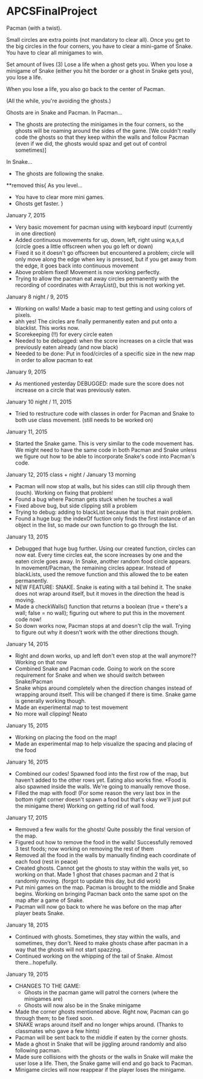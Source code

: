 APCSFinalProject
================

Pacman (with a twist).

Small circles are extra points (not mandatory to clear all).
Once you get to the big circles in the four corners, you have to clear a mini-game of Snake. You have to clear all minigames to win. 

Set amount of lives (3)
Lose a life when a ghost gets you.
When you lose a minigame of Snake (either you hit the border or a ghost in Snake gets you), you lose a life. 

When you lose a life, you also go back to the center of Pacman.

(All the while, you're avoiding the ghosts.)

Ghosts are in Snake and Pacman.
In Pacman...
- The ghosts are protecting the minigames in the four corners, so the ghosts will be roaming around the sides of the game.
[We couldn't really code the ghosts so that they keep within the walls and follow Pacman (even if we did, the ghosts would spaz and get out of control sometimes)]

In Snake...
- The ghosts are following the snake.

**removed this{
As you level... 
- You have to clear more mini games.
- Ghosts get faster.
 }

January 7, 2015
- Very basic movement for pacman using with keyboard input! (currently in one direction)
- Added continuous movements for up, down, left, right using w,a,s,d (circle goes a little offscreen when you go left or down)
- Fixed it so it doesn't go offscreen but encountered a problem; circle will only move along the edge when key is pressed, but if you get away from the edge, it goes back into continuous movement
- Above problem fixed! Movement is now working perfectly.
- Trying to allow the pacman eat away circles permanently with the recording of coordinates with ArrayList<Integer>(), but this is not working yet.

January 8 night / 9, 2015
- Working on walls! Made a basic map to test getting and using colors of pixels.
- ahh yes! The circles are finally permanently eaten and put onto a blacklist. This works now.
- Scorekeeping (!!) for every circle eaten
- Needed to be debugged: when the score increases on a circle that was previously eaten already (and now black)
- Needed to be done: Put in food/circles of a specific size in the new map in order to allow pacman to eat

January 9, 2015
- As mentioned yesterday DEBUGGED: made sure the score does not increase on a circle that was previously eaten. 

January 10 night / 11, 2015
- Tried to restructure code with classes in order for Pacman and Snake to both use class movement. (still needs to be worked on)

January 11, 2015
- Started the Snake game. This is very similar to the code movement has. We might need to have the same code in both Pacman and Snake unless we figure out how to be able to incorporate Snake's code into Pacman's code.

January 12, 2015 class + night / January 13 morning
- Pacman will now stop at walls, but his sides can still clip through them (ouch). Working on fixing that problem!
- Found a bug where Pacman gets stuck when he touches a wall
- Fixed above bug, but side clipping still a problem
- Trying to debug: adding to blackList because that is that main problem.
- Found a huge bug: the indexOf fuction only finds the first instance of an object in the list, so made our own function to go through the list.

January 13, 2015
- Debugged that huge bug further. Using our created function, circles can now eat. Every time circles eat, the score increases by one and the eaten circle goes away. In Snake, another random food circle appears. In movement/Pacman, the remaining circles appear. Instead of blackLists, used the remove function and this allowed the to be eaten permanently.
- NEW FEATURE: SNAKE. Snake is eating with a tail behind it. The snake does not wrap around itself, but it moves in the direction the head is moving.
- Made a checkWalls() function that returns a boolean (true = there's a wall; false = no wall); figuring out where to put this in the movement code now!
- So down works now, Pacman stops at and doesn't clip the wall. Trying to figure out why it doesn't work with the other directions though.

January 14, 2015
- Right and down works, up and left don't even stop at the wall anymore?? Working on that now
- Combined Snake and Pacman code. Going to work on the score requirement for Snake and when we should switch between Snake/Pacman
- Snake whips around completely when the direction changes instead of wrapping around itself. This will be changed if there is time. Snake game is generally working though.
- Made an experimental map to test movement
- No more wall clipping! Neato

January 15, 2015
- Working on placing the food on the map!
- Made an experimental map to help visualize the spacing and placing of the food

January 16, 2015
- Combined our codes! Spawned food into the first row of the map, but haven't added to the other rows yet. Eating also works fine. *Food is also spawned inside the walls. We're going to manually remove those.
- Filled the map with food! (For some reason the very last box in the bottom right corner doesn't spawn a food but that's okay we'll just put the minigame there) Working on getting rid of wall food.

January 17, 2015
- Removed a few walls for the ghosts! Quite possibly the final version of the map.
- Figured out how to remove the food in the walls! Successfully removed 3 test foods; now working on removing the rest of them
- Removed all the food in the walls by manually finding each coordinate of each food (rest in peace)
- Created ghosts. Cannot get the ghosts to stay within the walls yet, so working on that. Made 1 ghost that chases pacman and 2 that is randomly moving.  (forgot to update this day, but did work)
- Put mini games on the map. Pacman is brought to the middle and Snake begins. Working on bringing Pacman back onto the same spot on the map after a game of Snake.
- Pacman will now go back to where he was before on the map after player beats Snake.

January 18, 2015
- Continued with ghosts. Sometimes, they stay within the walls, and sometimes, they don't. Need to make ghosts chase after pacman in a way that the ghosts will not start spazzing.
- Continued working on the whipping of the tail of Snake. Almost there...hopefully.

January 19, 2015
- CHANGES TO THE GAME: 
  - Ghosts in the pacman game will patrol the corners (where the minigames are)
  - Ghosts will now also be in the Snake minigame
- Made the corner ghosts mentioned above. Right now, Pacman can go through them; to be fixed soon.
- SNAKE wraps around itself and no longer whips around. (Thanks to classmates who gave a few hints)
- Pacman will be sent back to the middle if eaten by the corner ghosts.
- Made a ghost in Snake that will be jiggling around randomly and also following pacman.
- Made sure collisions with the ghosts or the walls in Snake will make the user lose a life. Then, the Snake game will end and go back to Pacman.
- Minigame circles will now reappear if the player loses the minigame.
